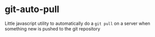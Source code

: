 # git-auto-pull
Little javascript utility to automatically do a `git pull`  on a server when something new is pushed to the git repository
